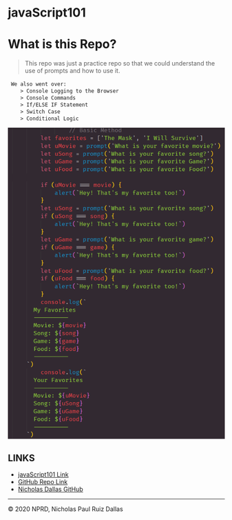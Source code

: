 # javaScript101

# What is this Repo?
> This repo was just a practice repo so that we could understand the use of prompts and how to use it. 
```
 We also went over:
    > Console Logging to the Browser
    > Console Commands
    > If/ELSE IF Statement
    > Switch Case
    > Conditional Logic
```

![myPage example](./photos/myPage.png)


## LINKS

- [javaScript101 Link](https://nicholasd-uci.github.io/javaScript101/index.html)
- [GitHub Repo Link](https://github.com/nicholasd-uci/javaScript101)
- [Nicholas Dallas GitHub](https://github.com/nicholasd-uci)

- - -
© 2020 NPRD, Nicholas Paul Ruiz Dallas